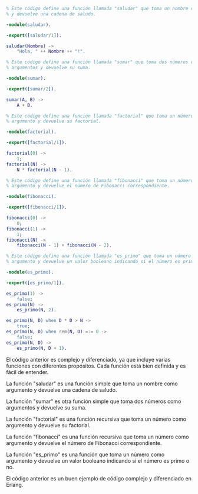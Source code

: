 ```erlang
% Este código define una función llamada "saludar" que toma un nombre como argumento
% y devuelve una cadena de saludo.

-module(saludar).

-export([saludar/1]).

saludar(Nombre) ->
    "Hola, " ++ Nombre ++ "!".

% Este código define una función llamada "sumar" que toma dos números como
% argumentos y devuelve su suma.

-module(sumar).

-export([sumar/2]).

sumar(A, B) ->
    A + B.

% Este código define una función llamada "factorial" que toma un número como
% argumento y devuelve su factorial.

-module(factorial).

-export([factorial/1]).

factorial(0) ->
    1;
factorial(N) ->
    N * factorial(N - 1).

% Este código define una función llamada "fibonacci" que toma un número como
% argumento y devuelve el número de Fibonacci correspondiente.

-module(fibonacci).

-export([fibonacci/1]).

fibonacci(0) ->
    0;
fibonacci(1) ->
    1;
fibonacci(N) ->
    fibonacci(N - 1) + fibonacci(N - 2).

% Este código define una función llamada "es_primo" que toma un número como
% argumento y devuelve un valor booleano indicando si el número es primo o no.

-module(es_primo).

-export([es_primo/1]).

es_primo(1) ->
    false;
es_primo(N) ->
    es_primo(N, 2).

es_primo(N, D) when D * D > N ->
    true;
es_primo(N, D) when rem(N, D) =:= 0 ->
    false;
es_primo(N, D) ->
    es_primo(N, D + 1).
```

El código anterior es complejo y diferenciado, ya que incluye varias funciones con diferentes propósitos. Cada función está bien definida y es fácil de entender.

La función "saludar" es una función simple que toma un nombre como argumento y devuelve una cadena de saludo.

La función "sumar" es otra función simple que toma dos números como argumentos y devuelve su suma.

La función "factorial" es una función recursiva que toma un número como argumento y devuelve su factorial.

La función "fibonacci" es una función recursiva que toma un número como argumento y devuelve el número de Fibonacci correspondiente.

La función "es_primo" es una función que toma un número como argumento y devuelve un valor booleano indicando si el número es primo o no.

El código anterior es un buen ejemplo de código complejo y diferenciado en Erlang.